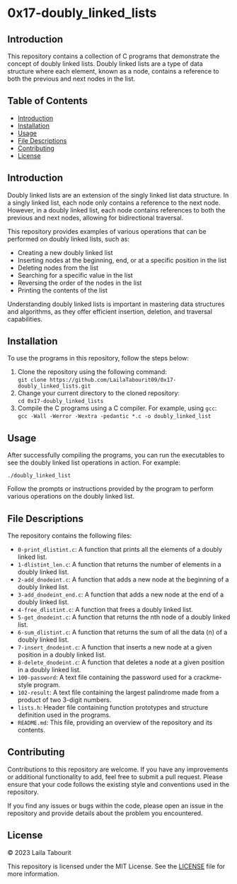 <!DOCTYPE html>
<html>
<head>
  <meta charset="UTF-8">
  <title>0x17-doubly_linked_lists</title>
</head>
<body>
  <h1>0x17-doubly_linked_lists</h1>

  <h2>Introduction</h2>
  <p>
    This repository contains a collection of C programs that demonstrate the concept of doubly linked lists. Doubly linked lists are a type of data structure where each element, known as a node, contains a reference to both the previous and next nodes in the list.
  </p>

  <h2>Table of Contents</h2>
  <ul>
    <li><a href="#introduction">Introduction</a></li>
    <li><a href="#installation">Installation</a></li>
    <li><a href="#usage">Usage</a></li>
    <li><a href="#file-descriptions">File Descriptions</a></li>
    <li><a href="#contributing">Contributing</a></li>
    <li><a href="#license">License</a></li>
  </ul>

  <h2 id="introduction">Introduction</h2>
  <p>
    Doubly linked lists are an extension of the singly linked list data structure. In a singly linked list, each node only contains a reference to the next node. However, in a doubly linked list, each node contains references to both the previous and next nodes, allowing for bidirectional traversal.
  </p>
  <p>
    This repository provides examples of various operations that can be performed on doubly linked lists, such as:
  </p>
  <ul>
    <li>Creating a new doubly linked list</li>
    <li>Inserting nodes at the beginning, end, or at a specific position in the list</li>
    <li>Deleting nodes from the list</li>
    <li>Searching for a specific value in the list</li>
    <li>Reversing the order of the nodes in the list</li>
    <li>Printing the contents of the list</li>
  </ul>
  <p>
    Understanding doubly linked lists is important in mastering data structures and algorithms, as they offer efficient insertion, deletion, and traversal capabilities.
  </p>

  <h2 id="installation">Installation</h2>
  <p>
    To use the programs in this repository, follow the steps below:
  </p>
  <ol>
    <li>Clone the repository using the following command:<br>
      <code>git clone https://github.com/LailaTabourit09/0x17-doubly_linked_lists.git</code></li>
    <li>Change your current directory to the cloned repository:<br>
      <code>cd 0x17-doubly_linked_lists</code></li>
    <li>Compile the C programs using a C compiler. For example, using <code>gcc</code>:<br>
      <code>gcc -Wall -Werror -Wextra -pedantic *.c -o doubly_linked_list</code></li>
  </ol>

  <h2 id="usage">Usage</h2>
  <p>
    After successfully compiling the programs, you can run the executables to see the doubly linked list operations in action. For example:
  </p>
  <code>./doubly_linked_list</code>
  <p>
    Follow the prompts or instructions provided by the program to perform various operations on the doubly linked list.
  </p>

  <h2 id="file-descriptions">File Descriptions</h2>
  <p>
    The repository contains the following files:
  </p>
  <ul>
    <li><code>0-print_dlistint.c</code>: A function that prints all the elements of a doubly linked list.</li>
    <li><code>1-dlistint_len.c</code>: A function that returns the number of elements in a doubly linked list.</li>
    <li><code>2-add_dnodeint.c</code>: A function that adds a new node at the beginning of a doubly linked list.</li>
    <li><code>3-add_dnodeint_end.c</code>: A function that adds a new node at the end of a doubly linked list.</li>
    <li><code>4-free_dlistint.c</code>: A function that frees a doubly linked list.</li>
    <li><code>5-get_dnodeint.c</code>: A function that returns the nth node of a doubly linked list.</li>
    <li><code>6-sum_dlistint.c</code>: A function that returns the sum of all the data (n) of a doubly linked list.</li>
    <li><code>7-insert_dnodeint.c</code>: A function that inserts a new node at a given position in a doubly linked list.</li>
    <li><code>8-delete_dnodeint.c</code>: A function that deletes a node at a given position in a doubly linked list.</li>
    <li><code>100-password</code>: A text file containing the password used for a crackme-style program.</li>
    <li><code>102-result</code>: A text file containing the largest palindrome made from a product of two 3-digit numbers.</li>
    <li><code>lists.h</code>: Header file containing function prototypes and structure definition used in the programs.</li>
    <li><code>README.md</code>: This file, providing an overview of the repository and its contents.</li>
  </ul>

  <h2 id="contributing">Contributing</h2>
  <p>
    Contributions to this repository are welcome. If you have any improvements or additional functionality to add, feel free to submit a pull request. Please ensure that your code follows the existing style and conventions used in the repository.
  </p>
  <p>
    If you find any issues or bugs within the code, please open an issue in the repository and provide details about the problem you encountered.
  </p>
  <P> 
  <h2 id="license">License</h2>
  <p>&copy; 2023 Laila Tabourit</p>
    This repository is licensed under the MIT License. See the <a href="LICENSE">LICENSE</a> file for more information.
  </p>
</body>
</html>
